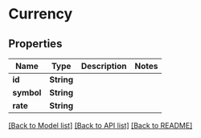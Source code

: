 # Currency

## Properties

Name | Type | Description | Notes
------------ | ------------- | ------------- | -------------
**id** | **String** |  | 
**symbol** | **String** |  | 
**rate** | **String** |  | 

[[Back to Model list]](../README.md#documentation-for-models) [[Back to API list]](../README.md#documentation-for-api-endpoints) [[Back to README]](../README.md)


